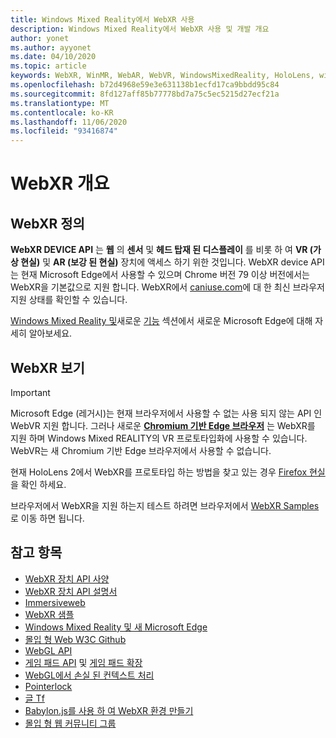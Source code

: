 ```yaml
---
title: Windows Mixed Reality에서 WebXR 사용
description: Windows Mixed Reality에서 WebXR 사용 및 개발 개요
author: yonet
ms.author: ayyonet
ms.date: 04/10/2020
ms.topic: article
keywords: WebXR, WinMR, WebAR, WebVR, WindowsMixedReality, HoloLens, windows mixed reality, 웹 vr, 웹 xr, 웹 mr, 웹 ar, 360, 360 비디오, 360 비디오, 360 photo, 360 사진, 360 콘텐츠, 몰입 형 웹, immersiveweb, IW
ms.openlocfilehash: b72d4968e59e3e631138b1ecfd17ca9bbdd95c84
ms.sourcegitcommit: 8fd127aff85b77778bd7a75c5ec5215d27ecf21a
ms.translationtype: MT
ms.contentlocale: ko-KR
ms.lasthandoff: 11/06/2020
ms.locfileid: "93416874"
---
```

# <a name="webxr-overview"></a>WebXR 개요

## <a name="what-is-webxr"></a>WebXR 정의

**WebXR DEVICE API** 는 **웹** 의 **센서** 및 **헤드 탑재 된 디스플레이** 를 비롯 하 여 **VR (가상 현실)** 및 **AR (보강 된 현실)** 장치에 액세스 하기 위한 것입니다. WebXR device API는 현재 Microsoft Edge에서 사용할 수 있으며 Chrome 버전 79 이상 버전에서는 WebXR을 기본값으로 지원 합니다. WebXR에서 [caniuse.com](https://caniuse.com/#search=webxr)에 대 한 최신 브라우저 지원 상태를 확인할 수 있습니다.

[Windows Mixed Reality 및](https://docs.microsoft.com/windows/mixed-reality/new-microsoft-edge#introducing-the-new-microsoft-edge)새로운 [기능](https://docs.microsoft.com/windows/mixed-reality/mrtk-porting-guide) 섹션에서 새로운 Microsoft Edge에 대해 자세히 알아보세요.

## <a name="viewing-webxr"></a>WebXR 보기

> [!IMPORTANT]
> Microsoft Edge (레거시)는 현재 브라우저에서 사용할 수 없는 사용 되지 않는 API 인 WebVR 지원 합니다. 그러나 새로운 **[Chromium 기반 Edge 브라우저](../../whats-new/new-microsoft-edge.md)** 는 WebXR를 지원 하며 Windows Mixed REALITY의 VR 프로토타입화에 사용할 수 있습니다. WebVR는 새 Chromium 기반 Edge 브라우저에서 사용할 수 없습니다.
> 
> 현재 HoloLens 2에서 WebXR를 프로토타입 하는 방법을 찾고 있는 경우 [Firefox 현실](https://mixedreality.mozilla.org/firefox-reality/)을 확인 하세요.

브라우저에서 WebXR을 지원 하는지 테스트 하려면 브라우저에서 [WebXR Samples](https://immersive-web.github.io/webxr-samples/) 로 이동 하면 됩니다.

## <a name="see-also"></a>참고 항목

* [WebXR 장치 API 사양](https://immersive-web.github.io/webxr/)
* [WebXR 장치 API 설명서](https://developer.mozilla.org/en-US/docs/Web/API/WebXR_Device_API)
* [Immersiveweb](https://immersiveweb.dev/)
* [WebXR 샘플](https://immersive-web.github.io/webxr-samples/)
* [Windows Mixed Reality 및 새 Microsoft Edge](https://docs.microsoft.com/windows/mixed-reality/new-microsoft-edge#introducing-the-new-microsoft-edge)
* [몰입 형 Web W3C Github](https://github.com/immersive-web)
* [WebGL API](https://msdn.microsoft.com/library/bg182648(v=vs.85).aspx)
* [게임 패드 API](https://msdn.microsoft.com/library/dn743630(v=vs.85).aspx) 및 [게임 패드 확장](https://w3c.github.io/gamepad/extensions.html)
* [WebGL에서 손실 된 컨텍스트 처리](https://www.khronos.org/webgl/wiki/HandlingContextLost)
* [Pointerlock](https://www.w3.org/TR/pointerlock/)
* [글 Tf](https://www.khronos.org/gltf)
* [Babylon.js를 사용 하 여 WebXR 환경 만들기](https://doc.babylonjs.com/how_to/introduction_to_webxr)
* [몰입 형 웹 커뮤니티 그룹](https://www.w3.org/community/immersive-web/)

